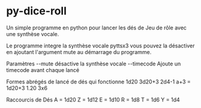 # py-dice-roll
Un simple programme en python pour lancer les dés de Jeu de rôle avec une synthèse vocale.

Le programme integre la synthèse vocale pyttsx3 vous pouvez la désactiver en ajoutant l'argument mute au démarrage du programme.

Paramètres
--mute      désactive la synthèse vocale
--timecode  Ajoute un timecode avant chaque lancé

Formes abrégés de lancé de dés qui fonctionne
1d20 
3d20+3
2d4-1
a+3 = 1d20+3
1.20
3x6

Raccourcis de Dés
A = 1d20
Z = 1d12
E = 1d10
R = 1d8
T = 1d6
Y = 1d4
